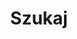 ---
title: "Szukaj" # in any language you want
layout: "search" # necessary for search
# url: "/archive"
# description: "Description for Search"
summary: "search"
placeholder: "Szukana fraza?"
---